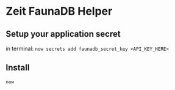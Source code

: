 # Zeit FaunaDB Helper

## Setup your application secret
in terminal:
`now secrets add faunadb_secret_key <API_KEY_HERE>`

## Install
`now`

